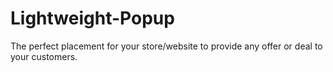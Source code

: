 # Lightweight-Popup
The perfect placement for your store/website to provide any offer or deal to your customers.
